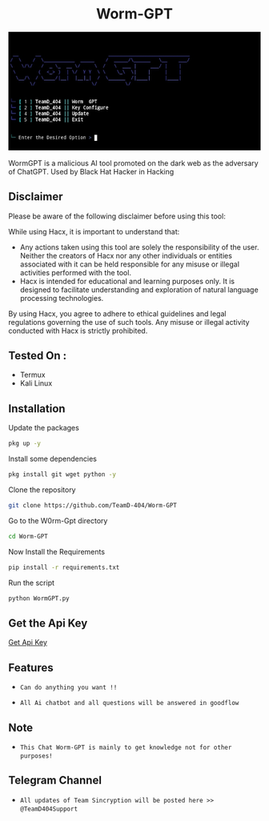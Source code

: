 <h1 align="center">Worm-GPT<br>
</h1>
<img src="WormGPT.png" alt="Paris" class="center">

WormGPT is a malicious AI tool promoted on the dark web as the adversary of ChatGPT. Used by Black Hat Hacker in Hacking 

## Disclaimer

Please be aware of the following disclaimer before using this tool:

While using Hacx, it is important to understand that:

- Any actions taken using this tool are solely the responsibility of the user. Neither the creators of Hacx nor any other individuals or entities associated with it can be held responsible for any misuse or illegal activities performed with the tool.
- Hacx is intended for educational and learning purposes only. It is designed to facilitate understanding and exploration of natural language processing technologies.

By using Hacx, you agree to adhere to ethical guidelines and legal regulations governing the use of such tools. Any misuse or illegal activity conducted with Hacx is strictly prohibited.

## Tested On :
<ul>
  <li>Termux</li>
  <li>Kali Linux</>
</ul>


## Installation 

Update the packages
```bash
pkg up -y
```
Install some dependencies
```bash
pkg install git wget python -y
```
Clone the repository
```bash
git clone https://github.com/TeamD-404/Worm-GPT
```
Go to the W0rm-Gpt directory
```bash
cd Worm-GPT
```
Now Install the Requirements 
```bash
pip install -r requirements.txt
```
Run the script
```bash
python WormGPT.py
```


## Get the Api Key

[Get Api Key](https://platform.openai.com/api-keys)

## Features
* `Can do anything you want !!`

* `All Ai chatbot and all questions will be answered in goodflow`

## Note
* `This Chat Worm-GPT is mainly to get knowledge not for other purposes!`

## Telegram Channel

* `All updates of Team Sincryption will be posted here >> @TeamD404Support`

<a href="https://t.me/TeamD404Support">

